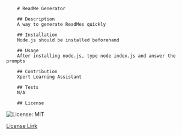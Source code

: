 
        # ReadMe Generator

        ## Description
        A way to generate ReadMes quickly

        ## Installation
        Node.js should be installed beforehand

        ## Usage
        After installing node.js, type node index.js and answer the prompts

        ## Contribution
        Xpert Learning Assistant

        ## Tests
        N/A

        ## License
        

![License: MIT](https://img.shields.io/badge/License-MIT-yellow.svg)

[License Link](https://opensource.org/licenses/MIT)

         